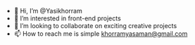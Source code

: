 - 👋 Hi, I’m @Yasikhorram
- 👀 I’m interested in front-end projects
- 💞️ I’m looking to collaborate on exciting creative projects
- 📫 How to reach me is simple khorramyasaman@gmail.com

<!---
Yasikhorram/Yasikhorram is a ✨ special ✨ repository because its `README.md` (this file) appears on your GitHub profile.
You can click the Preview link to take a look at your changes.
--->

